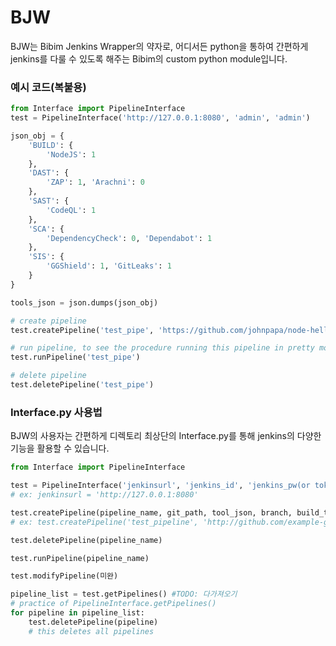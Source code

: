 # BJW
BJW는 Bibim Jenkins Wrapper의 약자로, 어디서든 python을 통하여 간편하게 jenkins를 다룰 수 있도록 해주는 Bibim의 custom python module입니다.

### 예시 코드(복붙용)
```python
from Interface import PipelineInterface
test = PipelineInterface('http://127.0.0.1:8080', 'admin', 'admin')

json_obj = {
    'BUILD': {
        'NodeJS': 1
    },
    'DAST': {
        'ZAP': 1, 'Arachni': 0
    },
    'SAST': {
        'CodeQL': 1
    },
    'SCA': {
        'DependencyCheck': 0, 'Dependabot': 1
    },
    'SIS': {
        'GGShield': 1, 'GitLeaks': 1
    }
}

tools_json = json.dumps(json_obj)

# create pipeline
test.createPipeline('test_pipe', 'https://github.com/johnpapa/node-hello', tools_json, '*/master', 'test_token')

# run pipeline, to see the procedure running this pipeline in pretty mode, install 'blueocean' plugin in jenkins
test.runPipeline('test_pipe')

# delete pipeline
test.deletePipeline('test_pipe')
```


###  Interface.py 사용법
 BJW의 사용자는 간편하게 디렉토리 최상단의 Interface.py를 통해 jenkins의 다양한 기능을 활용할 수 있습니다.
```python
from Interface import PipelineInterface

test = PipelineInterface('jenkinsurl', 'jenkins_id', 'jenkins_pw(or token)')
# ex: jenkinsurl = 'http://127.0.0.1:8080'

test.createPipeline(pipeline_name, git_path, tool_json, branch, build_token)
# ex: test.createPipeline('test_pipeline', 'http://github.com/example-git', tool_json, '*/master', 'testToken')

test.deletePipeline(pipeline_name)

test.runPipeline(pipeline_name)

test.modifyPipeline(미완)

pipeline_list = test.getPipelines() #TODO: 다가져오기
# practice of PipelineInterface.getPipelines()
for pipeline in pipeline_list:
    test.deletePipeline(pipeline)
    # this deletes all pipelines

```

